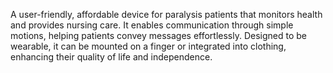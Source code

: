 A user-friendly, affordable device for paralysis patients that monitors health and provides nursing care. It enables communication through simple motions, helping patients convey messages effortlessly. Designed to be wearable, it can be mounted on a finger or integrated into clothing, enhancing their quality of life and independence.
